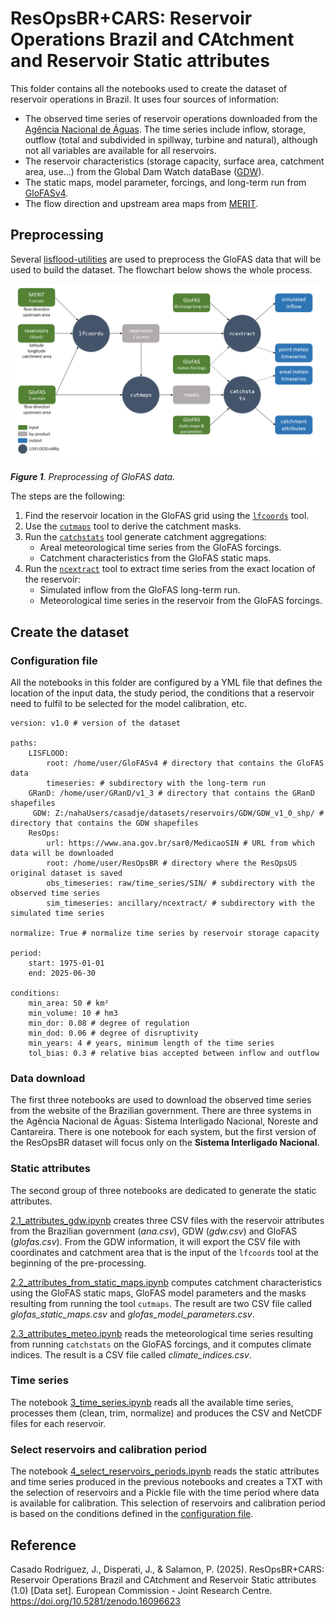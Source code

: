 # ResOpsBR+CARS: Reservoir Operations Brazil and CAtchment and Reservoir Static attributes

This folder contains all the notebooks used to create the dataset of reservoir operations in Brazil. It uses four sources of information:

* The observed time series of reservoir operations downloaded from the [Agência Nacional de Águas](https://www.ana.gov.br/sar0/). The time series include inflow, storage, outflow (total and subdivided in spillway, turbine and natural), although not all variables are available for all reservoirs.
* The reservoir characteristics (storage capacity, surface area, catchment area, use...) from the Global Dam Watch dataBase ([GDW](https://www.globaldamwatch.org/database/)).
* The static maps, model parameter, forcings, and long-term run from [GloFASv4](https://global-flood.emergency.copernicus.eu/).
* The flow direction and upstream area maps from [MERIT](https://hydro.iis.u-tokyo.ac.jp/~yamadai/MERIT_DEM/).

## Preprocessing

Several [lisflood-utilities](https://github.com/ec-jrc/lisflood-utilities) are used to preprocess the GloFAS data that will be used to build the dataset. The flowchart below shows the whole process.

![Dataset preprocessing](../../docs/dataset_preprocessing.png)

***Figure 1**. Preprocessing of GloFAS data.*

The steps are the following:

1. Find the reservoir location in the GloFAS grid using the [`lfcoords`](https://github.com/ec-jrc/lisflood-utilities/wiki/lfcoords) tool.
2. Use the [`cutmaps`](https://github.com/ec-jrc/lisflood-utilities/wiki/cutmaps) tool to derive the catchment masks.
3. Run the [`catchstats`](github.com/ec-jrc/lisflood-utilities/wiki/catchstats) tool generate catchment aggregations:
    * Areal meteorological time series from the GloFAS forcings.
    * Catchment characteristics from the GloFAS static maps.
4. Run the [`ncextract`](github.com/ec-jrc/lisflood-utilities/wiki/ncextract) tool to extract time series from the exact location of the reservoir:
    * Simulated inflow from the GloFAS long-term run.
    * Meteorological time series in the reservoir from the GloFAS forcings. 

## Create the dataset

### Configuration file

All the notebooks in this folder are configured by a YML file that defines the location of the input data, the study period, the conditions that a reservoir need to fulfil to be selected for the model calibration, etc.

```YML
version: v1.0 # version of the dataset

paths:
    LISFLOOD: 
        root: /home/user/GloFASv4 # directory that contains the GloFAS data
        timeseries: # subdirectory with the long-term run
    GRanD: /home/user/GRanD/v1_3 # directory that contains the GRanD shapefiles
     GDW: Z:/nahaUsers/casadje/datasets/reservoirs/GDW/GDW_v1_0_shp/ # directory that contains the GDW shapefiles
    ResOps:
        url: https://www.ana.gov.br/sar0/MedicaoSIN # URL from which data will be downloaded
        root: /home/user/ResOpsBR # directory where the ResOpsUS original dataset is saved
        obs_timeseries: raw/time_series/SIN/ # subdirectory with the observed time series
        sim_timeseries: ancillary/ncextract/ # subdirectory with the simulated time series

normalize: True # normalize time series by reservoir storage capacity

period:
    start: 1975-01-01
    end: 2025-06-30

conditions:
    min_area: 50 # km²
    min_volume: 10 # hm3
    min_dor: 0.08 # degree of regulation
    min_dod: 0.06 # degree of disruptivity
    min_years: 4 # years, minimum length of the time series
    tol_bias: 0.3 # relative bias accepted between inflow and outflow
```

### Data download

The first three notebooks are used to download the observed time series from the website of the Brazilian government. There are three systems in the Agência Nacional de Águas: Sistema Interligado Nacional, Noreste and Cantareira. There is one notebook for each system, but the first version of the ResOpsBR dataset will focus only on the **Sistema Interligado Nacional**.

### Static attributes

The second group of three notebooks are dedicated to generate the static attributes.

[2.1_attributes_gdw.ipynb](2.1_attributes_gdw.ipynb) creates three CSV files with the reservoir attributes from the Brazilian government (_ana.csv_), GDW (_gdw.csv_) and GloFAS (_glofas.csv_). From the GDW information, it will export the CSV file with coordinates and catchment area that is the input of the `lfcoords` tool at the beginning of the pre-processing.

[2.2_attributes_from_static_maps.ipynb](2.2_attributes_from_static_maps.ipynb) computes catchment characteristics using the GloFAS static maps, GloFAS model parameters and the masks resulting from running the tool `cutmaps`. The result are two CSV file called _glofas_static_maps.csv_ and _glofas_model_parameters.csv_.

[2.3_attributes_meteo.ipynb](2.3_attributes_meteo.ipynb) reads the meteorological time series resulting from running `catchstats` on the GloFAS forcings, and it computes climate indices. The result is a CSV file called _climate_indices.csv_.

### Time series

The notebook [3_time_series.ipynb](3_time_series.ipynb) reads all the available time series, processes them (clean, trim, normalize) and produces the CSV and NetCDF files for each reservoir.

### Select reservoirs and calibration period

The notebook [4_select_reservoirs_periods.ipynb](3_select_reservoirs_periods.ipynb) reads the static attributes and time series produced in the previous notebooks and creates a TXT with the selection of reservoirs and a Pickle file with the time period where data is available for calibration. This selection of reservoirs and calibration period is based on the conditions defined in the [configuration file](#Configuration-file).

## Reference

Casado Rodríguez, J., Disperati, J., & Salamon, P. (2025). ResOpsBR+CARS: Reservoir Operations Brazil and CAtchment and Reservoir Static attributes (1.0) [Data set]. European Commission - Joint Research Centre. https://doi.org/10.5281/zenodo.16096623


